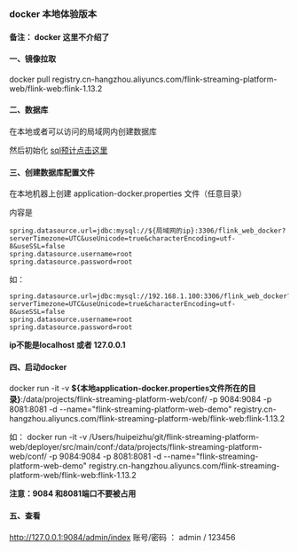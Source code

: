 ### docker 本地体验版本


#### 备注： docker 这里不介绍了



#### 一、镜像拉取

docker pull registry.cn-hangzhou.aliyuncs.com/flink-streaming-platform-web/flink-web:flink-1.13.2



#### 二、数据库

在本地或者可以访问的局域网内创建数据库

然后初始化 [sql预计点击这里](./sql/flink_web_docker.sql)



#### 三、创建数据库配置文件

在本地机器上创建 application-docker.properties 文件（任意目录）

内容是

```properties
spring.datasource.url=jdbc:mysql://${局域网的ip}:3306/flink_web_docker?serverTimezone=UTC&useUnicode=true&characterEncoding=utf-8&useSSL=false
spring.datasource.username=root
spring.datasource.password=root
```

如：
```properties
spring.datasource.url=jdbc:mysql://192.168.1.100:3306/flink_web_docker?serverTimezone=UTC&useUnicode=true&characterEncoding=utf-8&useSSL=false
spring.datasource.username=root
spring.datasource.password=root
```
  **ip不能是localhost 或者  127.0.0.1** 


#### 四、启动docker

docker run -it  -v  **${本地application-docker.properties文件所在的目录}**:/data/projects/flink-streaming-platform-web/conf/   -p 9084:9084 -p 8081:8081 -d --name="flink-streaming-platform-web-demo" registry.cn-hangzhou.aliyuncs.com/flink-streaming-platform-web/flink-web:flink-1.13.2

如：
docker run -it  -v  /Users/huipeizhu/git/flink-streaming-platform-web/deployer/src/main/conf:/data/projects/flink-streaming-platform-web/conf/   -p 9084:9084 -p 8081:8081 -d --name="flink-streaming-platform-web-demo" registry.cn-hangzhou.aliyuncs.com/flink-streaming-platform-web/flink-web:flink-1.13.2

**注意：9084 和8081端口不要被占用**


#### 五、查看


http://127.0.0.1:9084/admin/index   账号/密码 ： admin / 123456




